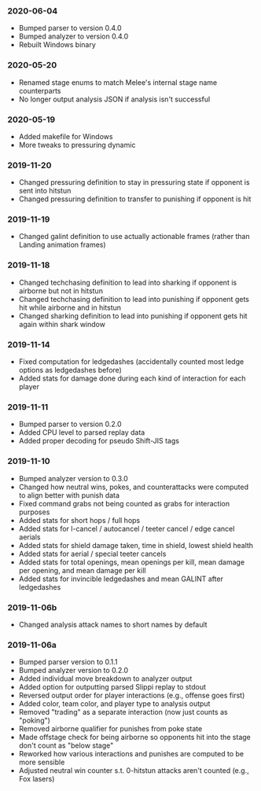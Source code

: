### 2020-06-04
  * Bumped parser to version 0.4.0
  * Bumped analyzer to version 0.4.0
  * Rebuilt Windows binary

### 2020-05-20
  * Renamed stage enums to match Melee's internal stage name counterparts
  * No longer output analysis JSON if analysis isn't successful

### 2020-05-19
  * Added makefile for Windows
  * More tweaks to pressuring dynamic

### 2019-11-20
  * Changed pressuring definition to stay in pressuring state if opponent is sent into hitstun
  * Changed pressuring definition to transfer to punishing if opponent is hit

### 2019-11-19
  * Changed galint definition to use actually actionable frames (rather than Landing animation frames)

### 2019-11-18
  * Changed techchasing definition to lead into sharking if opponent is airborne but not in hitstun
  * Changed techchasing definition to lead into punishing if opponent gets hit while airborne and in hitstun
  * Changed sharking definition to lead into punishing if opponent gets hit again within shark window

### 2019-11-14
  * Fixed computation for ledgedashes (accidentally counted most ledge options as ledgedashes before)
  * Added stats for damage done during each kind of interaction for each player

### 2019-11-11
  * Bumped parser to version 0.2.0
  * Added CPU level to parsed replay data
  * Added proper decoding for pseudo Shift-JIS tags

### 2019-11-10
  * Bumped analyzer version to 0.3.0
  * Changed how neutral wins, pokes, and counterattacks were computed to align better with punish data
  * Fixed command grabs not being counted as grabs for interaction purposes
  * Added stats for short hops / full hops
  * Added stats for l-cancel / autocancel / teeter cancel / edge cancel aerials
  * Added stats for shield damage taken, time in shield, lowest shield health
  * Added stats for aerial / special teeter cancels
  * Added stats for total openings, mean openings per kill, mean damage per opening, and mean damage per kill
  * Added stats for invincible ledgedashes and mean GALINT after ledgedashes

### 2019-11-06b
  * Changed analysis attack names to short names by default

### 2019-11-06a
  * Bumped parser version to 0.1.1
  * Bumped analyzer version to 0.2.0
  * Added individual move breakdown to analyzer output
  * Added option for outputting parsed Slippi replay to stdout
  * Reversed output order for player interactions (e.g., offense goes first)
  * Added color, team color, and player type to analysis output
  * Removed "trading" as a separate interaction (now just counts as "poking")
  * Removed airborne qualifier for punishes from poke state
  * Made offstage check for being airborne so opponents hit into the stage don't count as "below stage"
  * Reworked how various interactions and punishes are computed to be more sensible
  * Adjusted neutral win counter s.t. 0-hitstun attacks aren't counted (e.g., Fox lasers)
